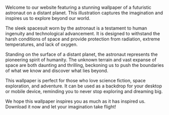 <!--
Write me content for website with wallpaper "An illustration of a futuristic astronaut in a sleek spacesuit, standing on the surface of a distant planet."
-->

<!--font:Poppins-->

Welcome to our website featuring a stunning wallpaper of a futuristic astronaut on a distant planet. This illustration captures the imagination and inspires us to explore beyond our world.

The sleek spacesuit worn by the astronaut is a testament to human ingenuity and technological advancement. It is designed to withstand the harsh conditions of space and provide protection from radiation, extreme temperatures, and lack of oxygen.

Standing on the surface of a distant planet, the astronaut represents the pioneering spirit of humanity. The unknown terrain and vast expanse of space are both daunting and thrilling, beckoning us to push the boundaries of what we know and discover what lies beyond.

This wallpaper is perfect for those who love science fiction, space exploration, and adventure. It can be used as a backdrop for your desktop or mobile device, reminding you to never stop exploring and dreaming big.

We hope this wallpaper inspires you as much as it has inspired us. Download it now and let your imagination take flight!
